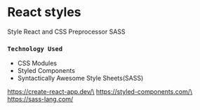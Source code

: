 # React styles
Style React and CSS Preprocessor SASS
### `Technology Used`
- CSS Modules
- Styled Components
- Syntactically Awesome Style Sheets(SASS)

https://create-react-app.dev/\
https://styled-components.com/\
https://sass-lang.com/